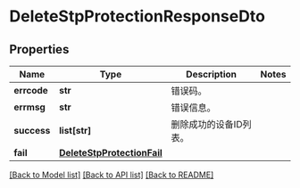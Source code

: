 # DeleteStpProtectionResponseDto

## Properties
Name | Type | Description | Notes
------------ | ------------- | ------------- | -------------
**errcode** | **str** | 错误码。 | 
**errmsg** | **str** | 错误信息。 | 
**success** | **list[str]** | 删除成功的设备ID列表。 | 
**fail** | [**DeleteStpProtectionFail**](DeleteStpProtectionFail.md) |  | 

[[Back to Model list]](../README.md#documentation-for-models) [[Back to API list]](../README.md#documentation-for-api-endpoints) [[Back to README]](../README.md)


